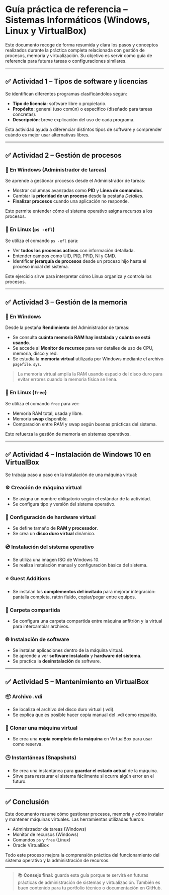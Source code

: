 # Guía práctica de referencia – Sistemas Informáticos (Windows, Linux y VirtualBox)

Este documento recoge de forma resumida y clara los pasos y conceptos realizados durante la práctica completa relacionada con gestión de procesos, memoria y virtualización. Su objetivo es servir como guía de referencia para futuras tareas o configuraciones similares.

---

## ✅ Actividad 1 – Tipos de software y licencias

Se identifican diferentes programas clasificándolos según:

* **Tipo de licencia**: software libre o propietario.
* **Propósito**: general (uso común) o específico (diseñado para tareas concretas).
* **Descripción**: breve explicación del uso de cada programa.

Esta actividad ayuda a diferenciar distintos tipos de software y comprender cuándo es mejor usar alternativas libres.

---

## ✅ Actividad 2 – Gestión de procesos

### 🔹 En Windows (Administrador de tareas)

Se aprende a gestionar procesos desde el Administrador de tareas:

* Mostrar columnas avanzadas como **PID** y **Línea de comandos**.
* Cambiar la **prioridad de un proceso** desde la pestaña *Detalles*.
* **Finalizar procesos** cuando una aplicación no responde.

Esto permite entender cómo el sistema operativo asigna recursos a los procesos.

### 🔹 En Linux (`ps -efl`)

Se utiliza el comando `ps -efl` para:

* Ver **todos los procesos activos** con información detallada.
* Entender campos como UID, PID, PPID, NI y CMD.
* Identificar **jerarquía de procesos** desde un proceso hijo hasta el proceso inicial del sistema.

Este ejercicio sirve para interpretar cómo Linux organiza y controla los procesos.

---

## ✅ Actividad 3 – Gestión de la memoria

### 🔹 En Windows

Desde la pestaña **Rendimiento** del Administrador de tareas:

* Se consulta **cuánta memoria RAM hay instalada** y **cuánta se está usando**.
* Se accede al **Monitor de recursos** para ver detalles de uso de CPU, memoria, disco y red.
* Se estudia la **memoria virtual** utilizada por Windows mediante el archivo `pagefile.sys`.

> La memoria virtual amplía la RAM usando espacio del disco duro para evitar errores cuando la memoria física se llena.

### 🔹 En Linux (`free`)

Se utiliza el comando `free` para ver:

* Memoria RAM total, usada y libre.
* Memoria **swap** disponible.
* Comparación entre RAM y swap según buenas prácticas del sistema.

Esto refuerza la gestión de memoria en sistemas operativos.

---

## ✅ Actividad 4 – Instalación de Windows 10 en VirtualBox

Se trabaja paso a paso en la instalación de una máquina virtual:

### ⚙️ Creación de máquina virtual

* Se asigna un nombre obligatorio según el estándar de la actividad.
* Se configura tipo y versión del sistema operativo.

### 💾 Configuración de hardware virtual

* Se define tamaño de **RAM y procesador**.
* Se crea un **disco duro virtual** dinámico.

### 💿 Instalación del sistema operativo

* Se utiliza una imagen ISO de Windows 10.
* Se realiza instalación manual y configuración básica del sistema.

### ⭐ Guest Additions

* Se instalan los **complementos del invitado** para mejorar integración: pantalla completa, ratón fluido, copiar/pegar entre equipos.

### 🔗 Carpeta compartida

* Se configura una carpeta compartida entre máquina anfitrión y la virtual para intercambiar archivos.

### 🌐 Instalación de software

* Se instalan aplicaciones dentro de la máquina virtual.
* Se aprende a ver **software instalado** y **hardware del sistema**.
* Se practica la **desinstalación** de software.

---

## ✅ Actividad 5 – Mantenimiento en VirtualBox

### 📦 Archivo .vdi

* Se localiza el archivo del disco duro virtual (.vdi).
* Se explica que es posible hacer copia manual del .vdi como respaldo.

### 🧬 Clonar una máquina virtual

* Se crea una **copia completa de la máquina** en VirtualBox para usar como reserva.

### 🕒 Instantáneas (Snapshots)

* Se crea una instantánea para **guardar el estado actual** de la máquina.
* Sirve para restaurar el sistema fácilmente si ocurre algún error en el futuro.

---

## ✅ Conclusión

Este documento resume cómo gestionar procesos, memoria y cómo instalar y mantener máquinas virtuales. Las herramientas utilizadas fueron:

* Administrador de tareas (Windows)
* Monitor de recursos (Windows)
* Comandos `ps` y `free` (Linux)
* Oracle VirtualBox

Todo este proceso mejora la comprensión práctica del funcionamiento del sistema operativo y la administración de recursos.

---

> 📚 **Consejo final:** guarda esta guía porque te servirá en futuras prácticas de administración de sistemas y virtualización. También es buen contenido para tu portfolio técnico o documentación en GitHub.
